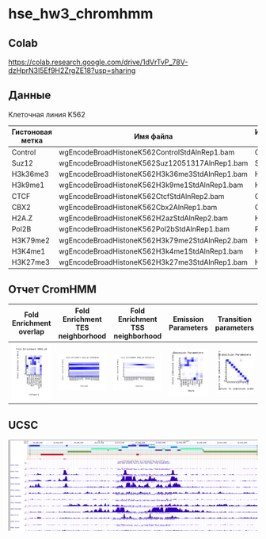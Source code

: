 # hse_hw3_chromhmm
## Colab
https://colab.research.google.com/drive/1dVrTvP_78V-dzHprN3I5Ef9H2ZrgZE18?usp=sharing

## Данные
Клеточная линия K562

Гистоновая метка | Имя файла | Используемый файл
--- | --- | ---
Control | wgEncodeBroadHistoneK562ControlStdAlnRep1.bam | Control.bam
Suz12 | wgEncodeBroadHistoneK562Suz12051317AlnRep1.bam | Suz.bam
H3k36me3 | wgEncodeBroadHistoneK562H3k36me3StdAlnRep1.bam | H3k36.bam
H3k9me1 | wgEncodeBroadHistoneK562H3k9me1StdAlnRep1.bam | H3k9.bam
CTCF | wgEncodeBroadHistoneK562CtcfStdAlnRep2.bam | Ctcf.bam
CBX2 | wgEncodeBroadHistoneK562Cbx2AlnRep1.bam | Cbx.bam
H2A.Z | wgEncodeBroadHistoneK562H2azStdAlnRep2.bam | H2az.bam
Pol2B | wgEncodeBroadHistoneK562Pol2bStdAlnRep1.bam | Pol.bam
H3K79me2 | wgEncodeBroadHistoneK562H3k79me2StdAlnRep2.bam | H3K79.bam
H3K4me1 | wgEncodeBroadHistoneK562H3k4me1StdAlnRep1.bam | H3K4.bam
H3K27me3 | wgEncodeBroadHistoneK562H3k27me3StdAlnRep1.bam | H3K27.bam


## Отчет CromHMM

Fold Enrichment overlap | Fold Enrichment TES neighborhood | Fold Enrichment TSS neighborhood | Emission Parameters | Transition parameters
--- | --- | --- | --- | ---
![](/output/K562_10_overlap.png) |  ![](/output/K562_10_RefSeqTES_neighborhood.png) | ![](/output/K562_10_RefSeqTSS_neighborhood.png) |  ![](/output/emissions_10.png) | ![](/output/transitions_10.png)


## UCSC 

![](/output/ucsc1.png)
